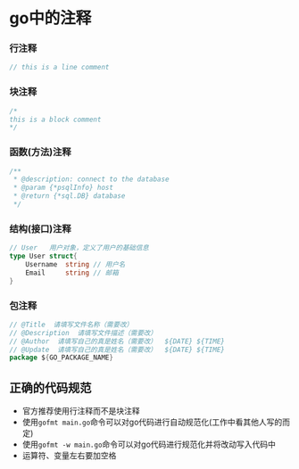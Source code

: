 # go中的注释

### 行注释
```go
// this is a line comment
```
### 块注释
```go
/*
this is a block comment
*/
```
### 函数(方法)注释
```go
/**
 * @description: connect to the database
 * @param {*psqlInfo} host
 * @return {*sql.DB} database
 */

```
### 结构(接口)注释
```go
// User   用户对象，定义了用户的基础信息
type User struct{
    Username  string // 用户名
    Email     string // 邮箱
}
```

### 包注释
```go
// @Title  请填写文件名称（需要改）
// @Description  请填写文件描述（需要改）
// @Author  请填写自己的真是姓名（需要改）  ${DATE} ${TIME}
// @Update  请填写自己的真是姓名（需要改）  ${DATE} ${TIME}
package ${GO_PACKAGE_NAME}
```


## 正确的代码规范
- 官方推荐使用行注释而不是块注释
- 使用`gofmt main.go`命令可以对go代码进行自动规范化(工作中看其他人写的而定)
- 使用`gofmt -w main.go`命令可以对go代码进行规范化并将改动写入代码中
- 运算符、变量左右要加空格
